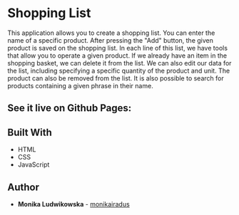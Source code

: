 # Shopping List

This application allows you to create a shopping list. You can enter the name of a specific product. After pressing the "Add" button, the given product is saved on the shopping list. In each line of this list, we have tools that allow you to operate a given product. If we already have an item in the shopping basket, we can delete it from the list. We can also edit our data for the list, including specifying a specific quantity of the product and unit. The product can also be removed from the list.
It is also possible to search for products containing a given phrase in their name.

## See it live on Github Pages:

## Built With

- HTML
- CSS
- JavaScript

## Author

- **Monika Ludwikowska** - [monikairadus](https://github.com/monikairadus)
